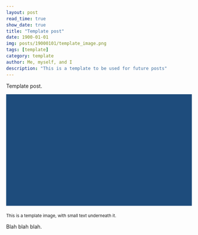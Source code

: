 ```yaml
---
layout: post
read_time: true
show_date: true
title: "Template post"
date: 1900-01-01
img: posts/19000101/template_image.png
tags: [template]
category: template
author: Me, myself, and I
description: "This is a template to be used for future posts"
---
```


Template post.

![Cubeviz interface showing the cube of object NGC7469 as part of the observations in program 1328. The top left viewer shows the view of the galaxy at 2.13 micron. The top right viewer shows the velocity map of the Paschen-alpha line. The bottom viewer shows the extracted spectra in the center (brighter spectrum) and in the outskirt clump (dimmer spectrum)](assets/img/posts/19000101/template_image.png)

<small>This is a template image, with small text underneath it.</small>

Blah blah blah.
